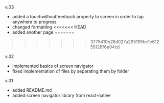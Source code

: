 v.03
- added a touchwithoutfeedback property to screen in order to tap anywhere to progress
- changed formatting
<<<<<<< HEAD
- added another page 
=======
>>>>>>> 3775410b28d027a295198be1e61255128f6e04cd

v.02
- implemented basics of screen navigator
- fixed implementation of files by separating them by folder

v.01
- added README.md
- added screen navigator library from react-native